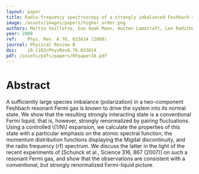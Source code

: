 ```yaml
---
layout: paper
title: Radio-frequency spectroscopy of a strongly imbalanced Feshbach-resonant Fermi gas
image: /assets/images/papers/higher_order.png
authors: Martin Veillette, Eun Gook Moon, Austen Lamacraft, Leo Radzihovsky, Subir Sachdev, D. E. Sheehy
year: 2008
ref: 	Phys. Rev. A 78, 033614 (2008)
journal: Physical Review B
doi: 	10.1103/PhysRevA.78.033614
pdf: /assets/pdfs/papers/RFpaper18.pdf
---
```


# Abstract

A sufficiently large species imbalance (polarization) in a two-component Feshbach resonant Fermi gas is known to drive the system into its normal state. We show that the resulting strongly interacting state is a conventional Fermi liquid, that is, however, strongly renormalized by pairing fluctuations. Using a controlled \\(1/N\\) expansion, we calculate the properties of this state with a particular emphasis on the atomic spectral function, the momentum distribution functions displaying the Migdal discontinuity, and the radio frequency (rf) spectrum. We discuss the latter in the light of the recent experiments of [Schunck et al., Science 316, 867 (2007)] on such a resonant Fermi gas, and show that the observations are consistent with a conventional, but strongly renormalized Fermi-liquid picture.
